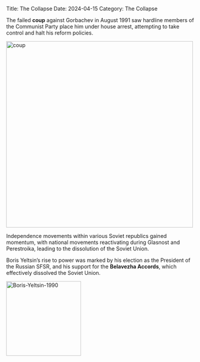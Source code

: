 Title: The Collapse
Date: 2024-04-15
Category: The Collapse

The failed **coup** against Gorbachev in August 1991 saw hardline members of the Communist Party place him under house arrest, attempting to take control and halt his reform policies.

<img src="{static}media/coup.jpg" alt="coup" width="500"/>

Independence movements within various Soviet republics gained momentum, with national movements reactivating during Glasnost and Perestroika, leading to the dissolution of the Soviet Union.

Boris Yeltsin’s rise to power was marked by his election as the President of the Russian SFSR, and his support for the **Belavezha Accords**, which effectively dissolved the Soviet Union.

<img src="{static}media/Boris-Yeltsin-1990.webp" alt="Boris-Yeltsin-1990" width="200"/>